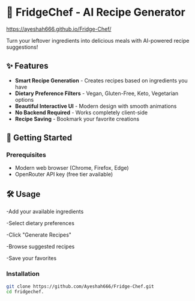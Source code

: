 # 🍳 FridgeChef - AI Recipe Generator

https://ayeshah666.github.io/Fridge-Chef/

Turn your leftover ingredients into delicious meals with AI-powered recipe suggestions!

## ✨ Features

- **Smart Recipe Generation** - Creates recipes based on ingredients you have
- **Dietary Preference Filters** - Vegan, Gluten-Free, Keto, Vegetarian options
- **Beautiful Interactive UI** - Modern design with smooth animations
- **No Backend Required** - Works completely client-side
- **Recipe Saving** - Bookmark your favorite creations

## 🚀 Getting Started

### Prerequisites
- Modern web browser (Chrome, Firefox, Edge)
- OpenRouter API key (free tier available)

## 🛠️ Usage

-Add your available ingredients

-Select dietary preferences

-Click "Generate Recipes"

-Browse suggested recipes

-Save your favorites

### Installation
```bash
git clone https://github.com/Ayeshah666/Fridge-Chef.git
cd fridgechef.


